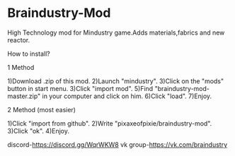 # Braindustry-Mod
High Technology mod for Mindustry game.Adds materials,fabrics and new reactor.

How to install?

1 Method

1)Download .zip of this mod.
2)Launch "mindustry".
3)Click on the "mods" button in start menu.
3)Click "import mod".
5)Find "braindustry-mod-master.zip" in your computer and click on him.
6)Click "load".
7)Enjoy.

2 Method (most easier)

1)Click "import from github".
2)Write "pixaxeofpixie/braindustry-mod".
3)Click "ok".
4)Enjoy.

discord-https://discord.gg/WqrWKW8
vk group-https://vk.com/braindustry
